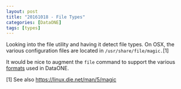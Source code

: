 ```yaml
---
layout: post
title: "20161018 - File Types"
categories: [DataONE]
tags: [types]
---
```


Looking into the file utility and having it detect file types. On OSX, the various configuration files are located in  ``/usr/share/file/magic.``[1]

It would be nice to augment the ``file`` command to support the various [formats](https://cn.dataone.org/cn/v2/formats) used in DataONE.

[1] See also https://linux.die.net/man/5/magic
